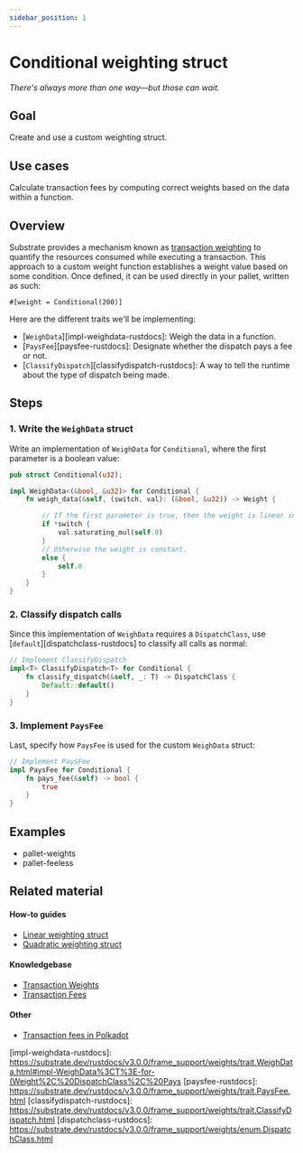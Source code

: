 ```yaml
---
sidebar_position: 1
---
```


# Conditional weighting struct

_There's always more than one way&mdash;but those can wait._

## Goal

Create and use a custom weighting struct.

## Use cases

Calculate transaction fees by computing correct weights based on the data within a function.

## Overview
Substrate provides a mechanism known as [transaction weighting][weights-kb] to quantify the 
resources consumed while executing a transaction. This approach to a custom weight function
establishes a weight value based on some condition. Once defined, it can be used directly 
in your pallet, written as such:

 `#[weight = Conditional(200)]`

Here are the different traits we'll be implementing:

- [`WeighData`][impl-weighdata-rustdocs]: Weigh the data in a function.
- [`PaysFee`][paysfee-rustdocs]: Designate whether the dispatch pays a fee or not.
- [`ClassifyDispatch`][classifydispatch-rustdocs]: A way to tell the runtime about the type of dispatch being made.

## Steps

### 1. Write the `WeighData` struct

Write an implementation of `WeighData` for `Conditional`, where the first parameter is a boolean value:

```rust
pub struct Conditional(u32);

impl WeighData<(&bool, &u32)> for Conditional {
    fn weigh_data(&self, (switch, val): (&bool, &u32)) -> Weight {

        // If the first parameter is true, then the weight is linear in the second parameter.
        if *switch {
            val.saturating_mul(self.0)
        }
        // Otherwise the weight is constant.
        else {
            self.0
        }
    }
}
```

### 2. Classify dispatch calls

Since this implementation of `WeighData` requires a `DispatchClass`, use [`default`][dispatchclass-rustdocs] to classify all calls as normal:

```rust
// Implement ClassifyDispatch
impl<T> ClassifyDispatch<T> for Conditional {
    fn classify_dispatch(&self, _: T) -> DispatchClass {
        Default::default()
    }
}
```

### 3. Implement `PaysFee`

Last, specify how `PaysFee` is used for the custom `WeighData` struct:

```rust
// Implement PaysFee
impl PaysFee for Conditional {
    fn pays_fee(&self) -> bool {
        true
    }
}
```
## Examples

- pallet-weights 
- pallet-feeless 

## Related material
#### How-to guides
- [Linear weighting struct](./linear-weight-struct)
- [Quadratic weighting struct](../300/quadratic-weight-struct)
#### Knowledgebase
- [Transaction Weights](https://substrate.dev/docs/en/knowledgebase/learn-substrate/weight)
- [Transaction Fees](https://substrate.dev/docs/en/knowledgebase/runtime/fees)
#### Other
- [Transaction fees in Polkadot](https://wiki.polkadot.network/docs/en/learn-transaction-fees)

[weights-kb]: https://substrate.dev/docs/en/knowledgebase/learn-substrate/weight
[impl-weighdata-rustdocs]: https://substrate.dev/rustdocs/v3.0.0/frame_support/weights/trait.WeighData.html#impl-WeighData%3CT%3E-for-(Weight%2C%20DispatchClass%2C%20Pays
[paysfee-rustdocs]: https://substrate.dev/rustdocs/v3.0.0/frame_support/weights/trait.PaysFee.html 
[classifydispatch-rustdocs]: https://substrate.dev/rustdocs/v3.0.0/frame_support/weights/trait.ClassifyDispatch.html 
[dispatchclass-rustdocs]: https://substrate.dev/rustdocs/v3.0.0/frame_support/weights/enum.DispatchClass.html